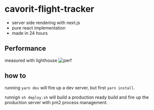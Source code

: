 # cavorit-flight-tracker

- server side rendering with next.js
- pure react implementation
- made in 24 hours

## Performance
measured with lighthouse
![perf](https://i.imgur.com/eOv62Ct.png)

## how to

running `yarn dev` will fire up a dev server, but first `yarn install`.

runnign `sh deploy.sh` will build a production ready build and fire up the production server with pm2 process management.

